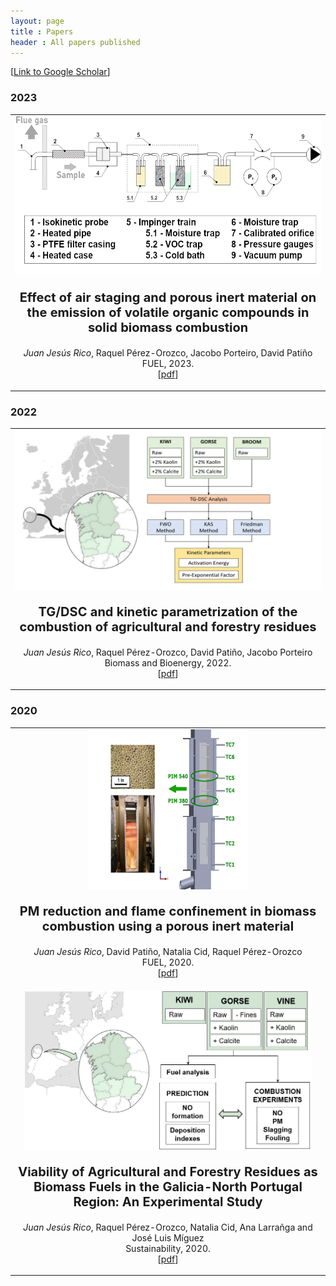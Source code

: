```yaml
---
layout: page
title : Papers
header : All papers published
---
```

[<a href='https://scholar.google.com/citations?hl=es&user=eB0Gb3EAAAAJ&view_op=list_works&sortby=title'>Link to Google Scholar</a>]


<h3> 2023</h3>
<table class="imgtable">
  <tr>
    <td align="center" valign="middle">
		<img class="middle" src="/images/papers/impingers.png" alt="TG/DSC" width="530" height="256"/>
		<p style="font-size:20px; ">
			<b>Effect of air staging and porous inert material on the emission of volatile organic compounds in solid biomass combustion</b> <br />
		</p>
		<p> <i>Juan Jesús Rico</i>, Raquel Pérez-Orozco, Jacobo Porteiro, David Patiño <br />
			FUEL, 2023. <br />
			[<a href="https://doi.org/10.1016/j.fuel.2023.128907">pdf</a>]
		</p>
    </td>
  </tr>
</table>


<h3> 2022</h3>
<table class="imgtable">
  <tr>
    <td align="center" valign="middle">
		<img class="middle" src="/images/papers/TGDSC.png" alt="TG/DSC" width="500" height="256"/>
		<p style="font-size:20px; ">
			<b>TG/DSC and kinetic parametrization of the combustion of agricultural and forestry residues</b> <br />
		</p>
		<p> <i>Juan Jesús Rico</i>, Raquel Pérez-Orozco, David Patiño, Jacobo Porteiro <br />
			Biomass and Bioenergy, 2022. <br />
			[<a href="https://doi.org/10.1016/j.biombioe.2022.106485">pdf</a>]
		</p>
    </td>
  </tr>
</table>


<h3> 2020</h3>
<table class="imgtable">
  <tr>
    <td align="center" valign="middle">
		<img class="middle" src="/images/papers/PIMdeep.jpg" alt="PIM" width="256" height="256"/>
		<p style="font-size:20px; ">
			<b>PM reduction and flame confinement in biomass combustion using a porous inert material</b> <br />
		</p>
		<p> <i>Juan Jesús Rico</i>, David Patiño, Natalia Cid, Raquel Pérez-Orozco <br />
			FUEL, 2020. <br />
			[<a href="https://doi.org/10.1016/j.fuel.2020.118496">pdf</a>]
		</p>
    </td>
  </tr>
  <tr>
    <td align="center" valign="middle">
		<img class="middle" src="/images/papers/esquema.png" alt="Combustibles" width="460" height="256"/>
		<p style="font-size:20px; ">
			<b>Viability of Agricultural and Forestry Residues as Biomass Fuels in the Galicia-North Portugal Region: An Experimental Study</b> <br />
		</p>
		<p> <i>Juan Jesús Rico</i>, Raquel Pérez-Orozco, Natalia Cid, Ana Larrañga and José Luis Míguez <br />
			Sustainability, 2020. <br />
			[<a href="http://dx.doi.org/10.3390/su12198206">pdf</a>]
		</p>
    </td>
  </tr>
</table>

